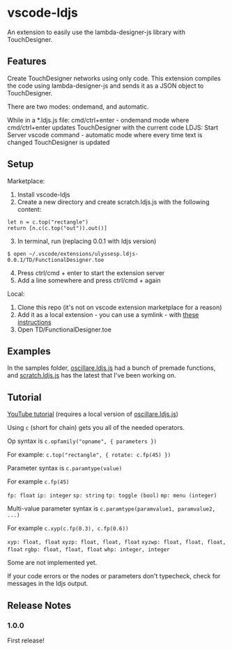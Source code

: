 # vscode-ldjs 

An extension to easily use the lambda-designer-js library with TouchDesigner.

## Features

Create TouchDesigner networks using only code. This extension compiles the code using lambda-designer-js and sends it as a JSON object to TouchDesigner.

There are two modes: ondemand, and automatic. 

While in a *.ldjs.js file:
cmd/ctrl+enter - ondemand mode where cmd/ctrl+enter updates TouchDesigner with the current code
LDJS: Start Server vscode command - automatic mode where every time text is changed TouchDesigner is updated 

## Setup

Marketplace:

1. Install vscode-ldjs
2. Create a new directory and create scratch.ldjs.js with the following content:
```
let n = c.top("rectangle")
return [n.c(c.top("out")).out()]
```
3. In terminal, run (replacing 0.0.1 with ldjs version)
```
$ open ~/.vscode/extensions/ulyssesp.ldjs-0.0.1/TD/FunctionalDesigner.toe
```
4. Press ctrl/cmd + enter to start the extension server
5. Add a line somewhere and press ctrl/cmd + again

Local:

1. Clone this repo (it's not on vscode extension marketplace for a reason)
2. Add it as a local extension - you can use a symlink - with [these instructions](https://vscode-docs.readthedocs.io/en/stable/extensions/install-extension/)
3. Open TD/FunctionalDesigner.toe

## Examples 

In the samples folder, [oscillare.ldjs.js](https://github.com/ulyssesp/vscode-ldjs/blob/master/samples/libs/oscillare.ldjs.js) had a bunch of premade functions, and [scratch.ldjs.js](https://github.com/ulyssesp/vscode-ldjs/blob/master/samples/oscillare.ldjs.js) has the latest that I've been working on.

## Tutorial

[YouTube tutorial](https://youtu.be/zcXJwsCvUyU) (requires a local version of [oscillare.ldjs.js](https://github.com/ulyssesp/vscode-ldjs/blob/master/samples/libs/oscillare.ldjs.js))

Using `c` (short for chain) gets you all of the needed operators.

Op syntax is `c.opfamily("opname", { parameters })`

For example: `c.top("rectangle", { rotate: c.fp(45) })`

Parameter syntax is `c.paramtype(value)`

For example `c.fp(45)`

`fp: float`
`ip: integer`
`sp: string`
`tp: toggle (bool)`
`mp: menu (integer)`


Multi-value parameter syntax is `c.paramtype(paramvalue1, paramvalue2, ...)`

For example `c.xyp(c.fp(0.3), c.fp(0.6))`

`xyp: float, float`
`xyzp: float, float, float`
`xyzwp: float, float, float, float`
`rgbp: float, float, float`
`whp: integer, integer`

Some are not implemented yet.


If your code errors or the nodes or parameters don't typecheck, check for messages in the ldjs output.


## Release Notes

### 1.0.0

First release!